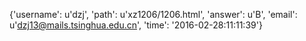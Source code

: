 {'username': u'dzj', 'path': u'xz1206/1206.html', 'answer': u'B', 'email': u'dzj13@mails.tsinghua.edu.cn', 'time': '2016-02-28:11:11:39'}